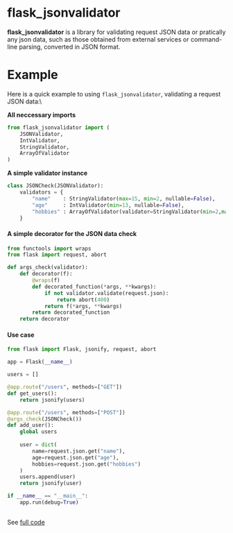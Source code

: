 # flask_jsonvalidator

**flask_jsonvalidator** is a library for validating request JSON data or pratically any json data, such as those obtained from external services or command-line parsing, converted in JSON format.

# Example

Here is a quick example to using `flask_jsonvalidator`, validating a request JSON data:\

**All neccessary imports**
```python
from flask_jsonvalidator import (
    JSONValidator,
    IntValidator,
    StringValidator,
    ArrayOfValidator
)
```

**A simple validator instance**

```python
class JSONCheck(JSONValidator):
    validators = {
        "name"    : StringValidator(max=15, min=2, nullable=False),
        "age"     : IntValidator(min=13, nullable=False),
        "hobbies" : ArrayOfValidator(validator=StringValidator(min=2,max=15, nullable=False))
    }
```

#### A simple decorator for the JSON data check 

```python
from functools import wraps
from flask import request, abort

def args_check(validator):
    def decorator(f):
        @wraps(f)
        def decorated_function(*args, **kwargs):
            if not validator.validate(request.json):
                return abort(400)
            return f(*args, **kwargs)
        return decorated_function
    return decorator
```

#### Use case

```python
from flask import Flask, jsonify, request, abort

app = Flask(__name__)

users = []

@app.route("/users", methods=["GET"])
def get_users():
    return jsonify(users)

@app.route("/users", methods=["POST"])
@args_check(JSONCheck())
def add_user():
    global users
    
    user = dict(
        name=request.json.get("name"),
        age=request.json.get("age"),
        hobbies=request.json.get("hobbies")
    )
    users.append(user)
    return jsonify(user)

if __name__ == "__main__":
    app.run(debug=True)
    
```

See [full code](https://github.com/keosariel/flask_jsonvalidator/blob/main/app.py)

